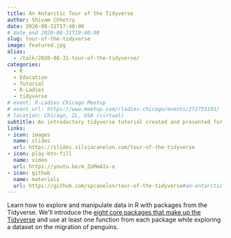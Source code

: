 ```yaml
---
title: An Antarctic Tour of the Tidyverse
author: Shivam Chhetry
date: 2020-08-31T17:40:00
# date_end 2020-08-31T19:40:00
slug: tour-of-the-tidyverse
image: featured.jpg
alias:
  - /talk/2020-08-31-tour-of-the-tidyverse/
categories:
  - R
  - Education
  - Tutorial
  - R-Ladies
  - tidyverse
# event: R-Ladies Chicago Meetup
# event_url: https://www.meetup.com/rladies-chicago/events/272755101/
# location: Chicago, IL, USA (virtual)
subtitle: An introductory tidyverse tutorial created and presented for [R-Ladies Chicago](https://rladieschicago.org/)
links:
- icon: images
  name: slides
  url: https://slides.silviacanelon.com/tour-of-the-tidyverse
- icon: play-btn-fill
  name: video
  url: https://youtu.be/m_ZoMmAIx-o
- icon: github
  name: materials
  url: https://github.com/spcanelon/tour-of-the-tidyverse#an-antarctic-tour-of-the-tidyverse
---
```


Learn how to explore and manipulate data in R with packages from the Tidyverse. We'll introduce the [eight core packages that make up the Tidyverse](https://www.tidyverse.org/packages/#core-tidyverse) and use at least one function from each package while exploring a dataset on the migration of penguins.